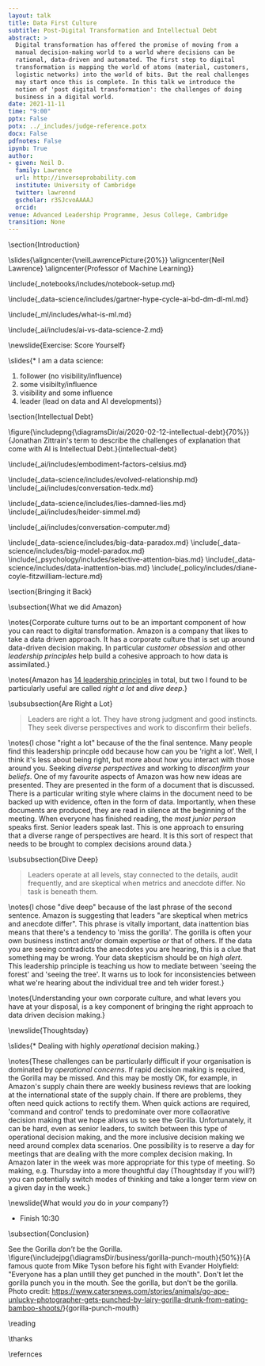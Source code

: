 ```yaml
---
layout: talk
title: Data First Culture
subtitle: Post-Digital Transformation and Intellectual Debt
abstract: >
  Digital transformation has offered the promise of moving from a
  manual decision-making world to a world where decisions can be
  rational, data-driven and automated. The first step to digital
  transformation is mapping the world of atoms (material, customers,
  logistic networks) into the world of bits. But the real challenges
  may start once this is complete. In this talk we introduce the
  notion of 'post digital transformation': the challenges of doing
  business in a digital world.
date: 2021-11-11
time: "9:00"
pptx: False
potx: ../_includes/judge-reference.potx
docx: False
pdfnotes: False
ipynb: True
author:
- given: Neil D.
  family: Lawrence
  url: http://inverseprobability.com
  institute: University of Cambridge
  twitter: lawrennd
  gscholar: r3SJcvoAAAAJ
  orcid: 
venue: Advanced Leadership Programme, Jesus College, Cambridge
transition: None
---
```


\section{Introduction}

\slides{\aligncenter{\neilLawrencePicture{20%}}
\aligncenter{Neil Lawrence}
\aligncenter{Professor of Machine Learning}}

\include{_notebooks/includes/notebook-setup.md}

\include{_data-science/includes/gartner-hype-cycle-ai-bd-dm-dl-ml.md}

\include{_ml/includes/what-is-ml.md}

\include{_ai/includes/ai-vs-data-science-2.md}

\newslide{Exercise: Score Yourself}

\slides{* I am a data science: 
1. follower (no visibility/influence)
2. some visibilty/influence
3. visibility and some influence
4. leader (lead on data and AI developments)}


\section{Intellectual Debt}

\figure{\includepng{\diagramsDir/ai/2020-02-12-intellectual-debt}{70%}}{Jonathan Zittrain's term to describe the challenges of explanation that come with AI is Intellectual Debt.}{intellectual-debt}

<!-- Embodiment Factors-->

\include{_ai/includes/embodiment-factors-celsius.md}

\include{_data-science/includes/evolved-relationship.md}
\include{_ai/includes/conversation-tedx.md}

<!-- Data Science (why it's happening) -->

\include{_data-science/includes/lies-damned-lies.md}
\include{_ai/includes/heider-simmel.md}

\include{_ai/includes/conversation-computer.md}

\include{_data-science/includes/big-data-paradox.md}
\include{_data-science/includes/big-model-paradox.md}
\include{_psychology/includes/selective-attention-bias.md}
\include{_data-science/includes/data-inattention-bias.md}
\include{_policy/includes/diane-coyle-fitzwilliam-lecture.md}


\section{Bringing it Back}


\subsection{What we did Amazon}

\notes{Corporate culture turns out to be an important component of how you can react to digital transformation. Amazon is a company that likes to take a data driven approach. It has a corporate culture that is set up around data-driven decision making. In particular *customer obsession* and other *leadership principles* help build a cohesive approach to how data is assimilated.}

\notes{Amazon has [14 leadership principles](https://www.amazon.jobs/en/principles) in total, but two I found to be particularly useful are called *right a lot* and *dive deep*.}

\subsubsection{Are Right a Lot}

> Leaders are right a lot. They have strong judgment and good instincts. They seek diverse perspectives and work to disconfirm their beliefs.

\notes{I chose "right a lot" because of the the final sentence. Many people find this leadership princple odd because how can you be 'right a lot'. Well, I think it's less about being right, but more about how you interact with those around you. Seeking *diverse perspectives* and working to *disconfirm your beliefs*. One of my favourite aspects of Amazon was how new ideas are presented. They are presented in the form of a document that is discussed. There is a particular writing style where claims in the document need to be backed up with evidence, often in the form of data. Importantly, when these documents are produced, they are read in silence at the beginning of the meeting. When everyone has finished reading, the *most junior person* speaks first. Senior leaders speak last. This is one approach to ensuring that a diverse range of perspectives are heard. It is this sort of respect that needs to be brought to complex decisions around data.}

\subsubsection{Dive Deep}

> Leaders operate at all levels, stay connected to the details, audit frequently, and are skeptical when metrics and anecdote differ. No task is beneath them.

\notes{I chose "dive deep" because of the last phrase of the second sentence. Amazon is suggesting that leaders "are skeptical when metrics and anecdote differ". This phrase is vitally important, data inattention bias means that there's a tendency to 'miss the gorilla'. The gorilla is often your own business instinct and/or domain expertise *or* that of others. If the data you are seeing contradicts the anecdotes you are hearing, this is a clue that something may be wrong. Your data skepticism should be on *high alert*. This leadership principle is teaching us how to mediate between 'seeing the forest' and 'seeing the tree'. It warns us to look for inconsistencies between what we're hearing about the individual tree and teh wider forest.}

\notes{Understanding your own corporate culture, and what levers you have at your disposal, is a key component of bringing the right approach to data driven decision making.}

\newslide{Thoughtsday}

\slides{* Dealing with highly *operational* decision making.}

\notes{These challenges can be particularly difficult if your organisation is dominated by *operational concerns*. If rapid decision making is required, the Gorilla may be missed. And this may be mostly OK, for example, in Amazon's supply chain there are weekly business reviews that are looking at the international state of the supply chain. If there are problems, they often need quick actions to rectify them. When quick actions are required, 'command and control' tends to predominate over more collaorative decision making that we hope allows us to see the Gorilla. Unfortunately, it can be hard, even as senior leaders, to switch between this type of operational decision making, and the more inclusive decision making we need around complex data scenarios. One possibility is to reserve a day for meetings that are dealing with the more complex decision making. In Amazon later in the week was more appropriate for this type of meeting. So making, e.g. Thursday into a more thoughtful day (Thoughtsday if you will?) you can potentially switch modes of thinking and take a longer term view on a given day in the week.}


\newslide{What would *you* do in *your* company?}

* Finish 10:30


\subsection{Conclusion}

See the Gorilla *don't* be the Gorilla. 
\figure{\includejpg{\diagramsDir/business/gorilla-punch-mouth}{50%}}{A famous quote from Mike Tyson before his fight with Evander Holyfield: "Everyone has a plan untill they get punched in the mouth". Don't let the gorilla punch you in the mouth. See the gorilla, but don't be the gorilla. Photo credit: <https://www.catersnews.com/stories/animals/go-ape-unlucky-photographer-gets-punched-by-lairy-gorilla-drunk-from-eating-bamboo-shoots/>}{gorilla-punch-mouth}



\reading

\thanks

\refernces
